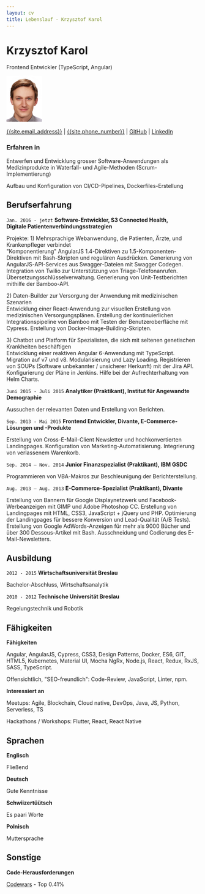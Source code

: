 ```yaml
---
layout: cv
title: Lebenslauf - Krzysztof Karol
---
```

# Krzysztof Karol
Frontend Entwickler (TypeScript, Angular)

![Profile picture](./krzysztof-karol.png)

<div id="webaddress">
<a href="mailto:{{site.email_address}}">{{site.email_address}}</a>
| <a href="tel:{{site.phone_number}}">{{site.phone_number}}</a>
| <a href="https://github.com/KrzysztofKarol">GitHub</a>
| <a href="https://www.linkedin.com/in/KrzysztofKarol/">LinkedIn</a>
</div>


### Erfahren in

Entwerfen und Entwicklung grosser Software-Anwendungen als Medizinprodukte in Waterfall- und Agile-Methoden (Scrum-Implementierung)

Aufbau und Konfiguration von CI/CD-Pipelines, Dockerfiles-Erstellung


## Berufserfahrung
`Jan. 2016 - jetzt`
__Software-Entwickler, S3 Connected Health,  
Digitale Patientenverbindungsstrategien__

Projekte: 1) Mehrsprachige Webanwendung, die Patienten, Ärzte, und Krankenpfleger verbindet  
"Komponentierung" AngularJS 1.4-Direktiven zu 1.5-Komponenten-Direktiven mit Bash-Skripten und regulären Ausdrücken. Generierung von AngularJS-API-Services aus Swagger-Dateien mit Swagger Codegen. Integration von Twilio zur Unterstützung von Triage-Telefonanrufen. Übersetzungsschlüsselverwaltung. Generierung von Unit-Testberichten mithilfe der Bamboo-API.

2\) Daten-Builder zur Versorgung der Anwendung mit medizinischen Szenarien  
Entwicklung einer React-Anwendung zur visuellen Erstellung von medizinischen Versorgungsplänen. Erstellung der kontinuierlichen Integrationspipeline von Bamboo mit Testen der Benutzeroberfläche mit Cypress. Erstellung von Docker-Image-Building-Skripten.

3\) Chatbot und Platform für Spezialisten, die sich mit seltenen genetischen Krankheiten beschäftigen  
Entwicklung einer reaktiven Angular 6-Anwendung mit TypeScript. Migration auf v7 und v8. Modularisierung und Lazy Loading. Registrieren von SOUPs (Software unbekannter / unsicherer Herkunft) mit der Jira API. Konfigurierung der Pläne in Jenkins. Hilfe bei der Aufrechterhaltung von Helm Charts.


`Juni 2015 - Juli 2015`
__Analytiker (Praktikant), Institut für Angewandte Demographie__

Aussuchen der relevanten Daten und Erstellung von Berichten.


`Sep. 2013 - Mai 2015`
__Frontend Entwickler, Divante, E-Commerce-Lösungen und -Produkte__

Erstellung von Cross-E-Mail-Client Newsletter und hochkonvertierten Landingpages. Konfiguration von Marketing-Automatisierung. Integrierung von verlassenem Warenkorb.


`Sep. 2014 – Nov. 2014`
__Junior Finanzspezialist (Praktikant), IBM GSDC__

Programmieren von VBA-Makros zur Beschleunigung der Berichterstellung.
<p style="page-break-after: always"></p>

`Aug. 2013 – Aug. 2013`
__E-Commerce-Spezialist (Praktikant), Divante__

Erstellung von Bannern für Google Displaynetzwerk und Facebook-Werbeanzeigen mit GIMP und Adobe Photoshop CC. Erstellung von Landingpages mit HTML, CSS3, JavaScript + jQuery und PHP. Optimierung der Landingpages für bessere Konversion und Lead-Qualität (A/B Tests). Erstellung von Google AdWords-Anzeigen für mehr als 9000 Bücher und über 300 Dessous-Artikel mit Bash. Ausschneidung und Codierung des E-Mail-Newsletters.


## Ausbildung

`2012 - 2015`
__Wirtschaftsuniversität Breslau__

Bachelor-Abschluss, Wirtschaftsanalytik


`2010 - 2012`
__Technische Universität Breslau__

Regelungstechnik und Robotik


## Fähigkeiten
<!-- ### Sort:
``.split(", ").sort((w1, w2) => w1.toLowerCase() > w2.toLowerCase() ? 1 : -1).join(", ")
-->

__Fähigkeiten__

Angular, AngularJS, Cypress, CSS3, Design Patterns, Docker, ES6, GIT, HTML5, Kubernetes, Material UI, Mocha NgRx, Node.js, React, Redux, RxJS, SASS, TypeScript.

Offensichtlich, "SEO-freundlich": Code-Review, JavaScript, Linter, npm.

__Interessiert an__

Meetups: Agile, Blockchain, Cloud native, DevOps, Java, JS, Python, Serverless, TS

Hackathons / Workshops: Flutter, React, React Native


## Sprachen
<!-- ### Based on: https://tabellarischer-lebenslauf.net/faq/sprachkenntnisse-im-lebenslauf/ -->

__Englisch__

Fließend

__Deutsch__

Gute Kenntnisse

__Schwiizertüütsch__

Es paari Worte

__Polnisch__

Muttersprache


## Sonstige

__Code-Herausforderungen__

[Codewars](https://www.codewars.com/users/KrzysztofKarol) - Top 0.41%


<!-- ### Footer

Thanks to Eliseo Papa for template: https://github.com/elipapa/markdown-cv -->
